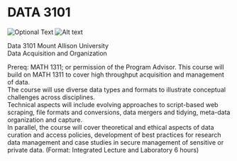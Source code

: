 # DATA 3101
![Optional Text](../main/Graphics/MountAllisonUniversity_StackedWordmark-FullColour.png)
<img
  src="../main/Graphics/MountAllisonUniversity_StackedWordmark-FullColour.png"
  alt="Alt text"
  title="Optional title"
  style="display: inline-block; margin: 0 auto; max-width: 100px">
  
Data 3101 Mount Allison University  
Data Acquisition and Organization

Prereq: MATH 1311; or permission of the Program Advisor.
This course will build on MATH 1311 to cover high throughput acquisition and management of data.  
The course will use diverse data types and formats to illustrate conceptual challenges across disciplines.  
Technical aspects will include evolving approaches to script-based web scraping, file formats and conversions, data mergers and tidying, meta-data organization and capture.  
In parallel, the course will cover theoretical and ethical aspects of data curation and access policies, development of best practices for research data management and case studies in secure management of sensitive or private data.
(Format: Integrated Lecture and Laboratory 6 hours)
